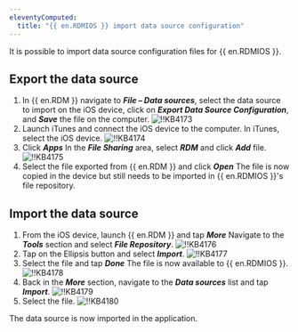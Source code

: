 ```yaml
---
eleventyComputed:
  title: "{{ en.RDMIOS }} import data source configuration"
---
```

It is possible to import data source configuration files for {{ en.RDMIOS }}.

## Export the data source

1. In {{ en.RDM }} navigate to ***File – Data sources***, select the data source to import on the iOS device, click on ***Export Data Source Configuration***, and ***Save*** the file on the computer.
![!!KB4173](https://cdnweb.devolutions.net/docs/docs_en_kb_KB4173.png)
1. Launch iTunes and connect the iOS device to the computer. In iTunes, select the iOS device.
![!!KB4174](https://cdnweb.devolutions.net/docs/docs_en_kb_KB4174.png)
1. Click ***Apps*** In the ***File Sharing*** area, select ***RDM*** and click ***Add*** file.
![!!KB4175](https://cdnweb.devolutions.net/docs/docs_en_kb_KB4175.png)
1. Select the file exported from {{ en.RDM }} and click ***Open*** The file is now copied in the device but still needs to be imported in {{ en.RDMIOS }}'s file repository.

## Import the data source

1. From the iOS device, launch {{ en.RDM }} and tap ***More*** Navigate to the ***Tools*** section and select ***File Repository***.
![!!KB4176](https://cdnweb.devolutions.net/docs/docs_en_kb_KB4176.png)
1. Tap on the Ellipsis button and select ***Import***.
![!!KB4177](https://cdnweb.devolutions.net/docs/docs_en_kb_KB4177.png)
1. Select the file and tap ***Done*** The file is now available to {{ en.RDMIOS }}.
![!!KB4178](https://cdnweb.devolutions.net/docs/docs_en_kb_KB4178.png)
1. Back in the ***More*** section, navigate to the ***Data sources*** list and tap ***Import***.
![!!KB4179](https://cdnweb.devolutions.net/docs/docs_en_kb_KB4179.png)
1. Select the file.
![!!KB4180](https://cdnweb.devolutions.net/docs/docs_en_kb_KB4180.png)

The data source is now imported in the application.
